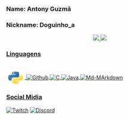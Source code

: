###  Name: Antony Guzmã 
###  Nickname: Doguinho_a
<div align="center">
  <a href="https://github.com/AntonyGuzma">
  <img height="180em" src="https://github-readme-stats.vercel.app/api?username=AntonyGuzma&show_icons=true&theme=dark&include_all_commits=true&count_private=true"/>
  <img height="180em" src="https://github-readme-stats.vercel.app/api/top-langs/?username=AntonyGuzma&layout=compact&langs_count=7&theme=dark"/>
</div>
  
  ###  Linguagens
  <div style="display: inline_block"><br>
  <img align="center" alt="Python" height="40" width="50" src="https://raw.githubusercontent.com/devicons/devicon/master/icons/python/python-original.svg">
  <img align="center" alt="Github" height="40" width="80" src= "https://img.shields.io/badge/GitHub-100000?style=for-the-badge&logo=github&logoColor=white" />
  <img align="center" alt="C" height="38" width="80" src= "https://img.shields.io/badge/C-00599C?style=for-the-badge&logo=c&logoColor=white" />
  <img align="center" alt="Java" height="40" width="80" src="https://img.shields.io/badge/Java-ED8B00?style=for-the-badge&logo=java&logoColor=white" />  
  <img align="center" alt="Md-MArkdown" height="40" width="90" src= "https://img.shields.io/badge/Markdown-000000?style=for-the-badge&logo=markdown&logoColor=white" />
  </div>
  
  ### Social Midia
   [![Twitch](https://img.shields.io/badge/Twitch-9146FF?style=for-the-badge&logo=twitch&logoColor=white)](https://www.twitch.tv/doguinho_a)
   [![Discord](https://img.shields.io/badge/Discord-7289DA?style=for-the-badge&logo=discord&logoColor=white)](https://discord.com/channels/@me) 
 

